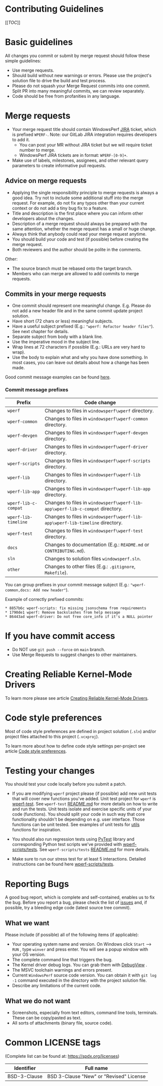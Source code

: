 # Contributing Guidelines

[[_TOC_]]

# Basic guidelines

All changes you commit or submit by merge request should follow these simple guidelines:
* Use merge requests.
* Should build without new warnings or errors. Please use the project's solution file to drive the build and test process.
* Please do not squash your Merge Request commits into one commit. Split PR into many meaningful commits, we can review separately.
* Code should be free from profanities in any language.

# Merge requests

* Your merge request title should contain WindowsPerf [JIRA](https://linaro.atlassian.net/jira/software/c/projects/WPERF/boards/169) ticket, which is prefixed `WPERF-`. Note: our GitLab JIRA integration requires developers to add it.
  * You can post your MR without JIRA ticket but we will require ticket number to merge.
  * WindowsPerf JIRA tickets are in format: `WPERF-[0-9]+`.
* Make use of labels, milestones, assignees, and other relevant query parameters to create informative pull requests.

## Advice on merge requests

* Applying the single responsibility principle to merge requests is always a good idea. Try not to include some additional stuff into the merge request. For example, do not fix any typos other than your current context or do not add a tiny bug fix to a feature.
* Title and description is the first place where you can inform other developers about the changes.
* Description of a merge request should always be prepared with the same attention, whether the merge request has a small or huge change.
* Always think that anybody could read your merge request anytime.
* You should build your code and test (if possible) before creating the merge request.
* Both reviewers and the author should be polite in the comments.

Other:
* The source branch must be rebased onto the target branch.
* Members who can merge are allowed to add commits to merge requests.

## Commits in your merge requests

* One commit should represent one meaningful change. E.g. Please do not add a new header file and in the same commit update project solution.
* Have short (72 chars or less) meaningful subjects.
* Have a useful subject prefixed (E.g.: `"wperf: Refactor header files"`). See next chapter for details.
* Separate subject from body with a blank line.
* Use the imperative mood in the subject line.
* Wrap lines at 72 characters if possible (E.g.: URLs are very hard to wrap).
* Use the body to explain what and why you have done something. In most cases, you can leave out details about how a change has been made.

Good commit message examples can be found [here](https://wiki.openstack.org/wiki/GitCommitMessages#Information_in_commit_messages).

### Commit message prefixes

| Prefix | Code change |
| --------------------- | ----------- |
| `wperf`               | Changes to files in `windowsperf\wperf` directory. |
| `wperf-common`        | Changes to files in `windowsperf\wperf-common` directory. |
| `wperf-devgen`        | Changes to files in `windowsperf\wperf-devgen` directory. |
| `wperf-driver`        | Changes to files in `windowsperf\wperf-driver` directory. |
| `wperf-scripts`       | Changes to files in `windowsperf\wperf-scripts` directory. |
| `wperf-lib`           | Changes to files in `windowsperf\wperf-lib` directory. |
| `wperf-lib-app`       | Changes to files in `windowsperf\wperf-lib-app` directory. |
| `wperf-lib-c-compat`  | Changes to files in `windowsperf\wperf-lib-app\wperf-lib-c-compat` directory. |
| `wperf-lib-timeline`  | Changes to files in `windowsperf\wperf-lib-app\wperf-lib-timeline` directory. |
| `wperf-test`          | Changes to files in `windowsperf\wperf-test` directory. |
| `docs`                | Changes to documentation (E.g.: `README.md` or `CONTRIBUTING.md`). |
| `sln`                 | Changes to solution files `windowsperf.sln`. |
| `other`               | Changes to other files (E.g.: `.gitignore`, `Makefile`). |

You can group prefixes in your commit message subject (E.g.: `"wperf-common,docs: Add new header"`).

Example of correctly prefixed commits:
```
* 8857b6c wperf-scripts: fix missing jsonschema from requirements
* 1790de1 wperf: Remove backslashes from help message
* 86443ad wperf-driver: Do not free core_info if it's a NULL pointer
```

# If you have commit access

* Do NOT use `git push --force` on `main` branch.
* Use Merge Requests to suggest changes to other maintainers.

# Creating Reliable Kernel-Mode Drivers

To learn more please see article [Creating Reliable Kernel-Mode Drivers](https://learn.microsoft.com/en-us/windows-hardware/drivers/kernel/creating-reliable-kernel-mode-drivers).

# Code style preferences

Most of code style preferences are defined in project solution (`.sln`) and/or project files attached to this project (`.vcxproj`).

To learn more about how to define code style settings per-project see article [Code style preferences](https://learn.microsoft.com/en-us/visualstudio/ide/code-styles-and-code-cleanup?view=vs-2022).

# Testing your changes

You should test your code locally before you submit a patch.

* If you are modifying `wperf` project please (if possible) add new unit tests that will cover new functions you've added. Unit test project for `wperf` is [wperf-test](https://gitlab.com/Linaro/WindowsPerf/windowsperf/-/tree/main/wperf-test). See `wperf-test` [README.md](https://gitlab.com/Linaro/WindowsPerf/windowsperf/-/blob/main/wperf-test/README.md) for more details on how to write and run the tests. Unit tests isolate and exercise specific units of your code (functions). You should split your code in such way that core functionality shouldn't be depending on e.g. user interface. Those functions can be unit tested. See examples of unit tests for [utils](https://gitlab.com/Linaro/WindowsPerf/windowsperf/-/blob/main/wperf-test/wperf-test-utils.cpp) functions for inspiration.

* You should also run regression tests using [PyTest](https://docs.pytest.org/en/) library and corresponding Python test scripts we've provided with [wperf-scripts/tests](https://gitlab.com/Linaro/WindowsPerf/windowsperf/-/tree/main/wperf-scripts/tests). See `wperf-scripts/tests` [README.md](https://gitlab.com/Linaro/WindowsPerf/windowsperf/-/blob/main/wperf-scripts/tests/README.md) for more details.

* Make sure to run our stress test for at least 5 interactions. Detailed instructions can be found here [wperf-scripts/tests](https://gitlab.com/Linaro/WindowsPerf/windowsperf/-/tree/main/wperf-scripts/tests).

# Reporting Bugs

A good bug report, which is complete and self-contained, enables us to fix the bug. Before  you report a bug, please check the list of [issues](https://gitlab.com/groups/Linaro/WindowsPerf/-/issues) and, if possible, try a bleeding edge code (latest source tree commit).
 
## What we want

Please include (if possible) all of the following items (if applicable):
* Your operating system name and version. On Windows click `Start` –> `RUN` , type `winver` and press enter. You will see a popup window with your OS version.
* The complete command line that triggers the bug.
* The Kernel driver debug logs. You can grab them with [DebugView](https://learn.microsoft.com/en-us/sysinternals/downloads/debugview) .
* The MSVC toolchain warnings and errors present.
* Current `WindowsPerf` source code version. You can obtain it with `git log -1` command executed in the directory with the project solution file.
* Describe any limitations of the current code.

## What we do not want

* Screenshots, especially from text editors, command line tools, terminals. These can be copy/pasted as text.
* All sorts of attachments (binary file, source code).

# Common LICENSE tags

(Complete list can be found at: https://spdx.org/licenses)

| Identifier   | Full name |
| ------------ | --------------------------------------- |
| BSD-3-Clause | BSD 3-Clause "New" or "Revised" License |
